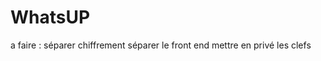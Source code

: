 # WhatsUP

a faire : séparer chiffrement 
          séparer le front end
          mettre en privé les clefs
